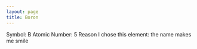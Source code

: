 ```yaml
---
layout: page
title: Boron
---
```

Symbol: B
Atomic Number: 5
Reason I chose this element: the name makes me smile
